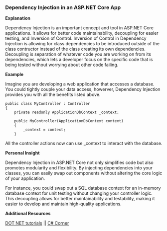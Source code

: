 ### Dependency Injection in an ASP.NET Core App

**Explanation**

Dependency Injection is an important concept and tool in ASP.NET Core applications. It allows for better code maintainability, decoupling for easier testing, and Inversion of Control.
Inversion of Control in Dependency Injection is allowing for class dependencies to be introduced outside of the class contructor instead of the class creating its own dependencies.
Decoupling is separation of whatever code you are working on from its dependencies, which lets a developer focus on the specific code that is being tested without worrying about other code failing.

**Example**

Imagine you are developing a web application that accesses a database. You could tightly couple your data access, howerver, Dependency Injection provides you with all the benefits listed above.


```
public class MyController : Controller
{
    private readonly ApplicationDbContext _context;

    public MyController(ApplicationDbContext context)
    {
        _context = context;
    }
```
All the controller actions now can use _context to interact with the database.

**Personal Insight**

Dependency Injection in ASP.NET Core not only simplifies code but also promotes modularity and flexibility. By injecting dependencies into your classes, you can easily swap out components without altering the core logic of your application.

For instance, you could swap out a SQL database context for an in-memory database context for unit testing without changing your controller logic. This decoupling allows for better maintainability and testability, making it easier to develop and maintain high-quality applications.

**Additional Resources**

[DOT NET tutorials](https://dotnettutorials.net/lesson/dependency-injection-design-pattern-csharp/) ||
[C# Corner](https://www.c-sharpcorner.com/UploadFile/85ed7a/dependency-injection-in-C-Sharp/)
